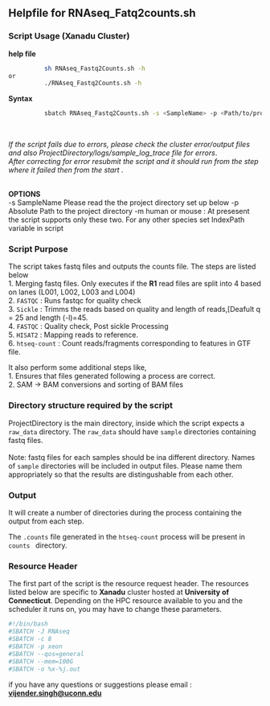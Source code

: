 ## Helpfile for RNAseq_Fatq2counts.sh

### Script Usage (Xanadu Cluster)

**help file** 
```sh 
          sh RNAseq_Fastq2Counts.sh -h
or
          ./RNAseq_Fastq2Counts.sh -h
```
**Syntax**<br/>
```sh
          sbatch RNAseq_Fastq2Counts.sh -s <SampleName> -p <Path/to/project directory> -m <human|mouse>
```
<br/>

*If the script fails due to errors, please check the cluster error/output files and also ProjectDirectory/logs/sample_log_trace file for errors*.<br/>
*After correcting for error resubmit the script and it should run from the step where it failed then from the start .* <br/>
<br/>

**OPTIONS**<br/>
                -s SampleName Please read the the project directory set up below
                -p Absolute Path to the project directory
                -m human or mouse : At presesent the script supports only these two. For any other species set IndexPath variable in script


### Script Purpose
The script takes fastq files and outputs the counts file.  The steps are listed below<br/>
        1. Merging fastq files. Only executes if the **R1** read files are split into 4 based on lanes (L001, L002, L003 and L004)<br/>
        2. `FASTQC` :  Runs fastqc for quality check<br/>
        3. `Sickle` : Trimms the reads based on quality and length of reads,[Deafult q = 25  and length (-l)=45.<br/>
        4. `FASTQC` : Quality check, Post sickle Processing<br/>
        5. `HISAT2` : Mapping reads to reference.<br/>
        6. `htseq-count` : Count reads/fragments corresponding to features in GTF file.<br/>

It also perform some additional steps like,<br/>
        1. Ensures that files generated following a process are correct.<br/>
        2. SAM -> BAM conversions and sorting of BAM files<br/>


### Directory structure required by the script

ProjectDirectory is the main directory, inside which the script expects a `raw_data` directory.  The `raw_data` should have `sample` directories containing fastq files.<br/>
<br/>
Note: fastq files for each samples should be ina different directory. Names of `sample` directories will be included in output files.  Please name them appropriately so that the results are  distingushable from each other.<br/>


### Output

It will create a number of directories during the process containing the output from each step.<br/>

The `.counts` file generated in the `htseq-count` process will be present in `counts ` directory.<br/>

### Resource Header

The first part of the script is the resource request header.  The resources listed below are specific to **Xanadu** cluster hosted at **University of Connecticut**.  Depending on the HPC resource available to you and the scheduler it runs on, you may have to change these parameters.

```sh
#!/bin/bash
#SBATCH -J RNAseq
#SBATCH -c 8
#SBATCH -p xeon
#SBATCH --qos=general
#SBATCH --mem=100G
#SBATCH -o %x-%j.out
```

if you have any questions or suggestions please email : **vijender.singh@uconn.edu**
